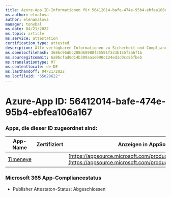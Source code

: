 ```yaml
---
title: Azure-App ID-Informationen für 56412014-bafe-474e-95b4-ebfea106a167
ms.author: elmalova
author: elenamalova
manager: tonybal
ms.date: 04/21/2022
ms.topic: article
ms.service: attestation
certification_type: attested
description: Alle verfügbaren Informationen zu Sicherheit und Compliance für 56412014-bafe-474e-95b4-ebfea106a167.
ms.openlocfilehash: 3686c96dbc208d68988f35591f333b155f3a6f1b
ms.sourcegitcommit: 6a86cfad0d14b309aa1e990c124ed1c0cc85fbeb
ms.translationtype: MT
ms.contentlocale: de-DE
ms.lasthandoff: 04/21/2022
ms.locfileid: "65029622"
---
```

# <a name="azure-app-id-56412014-bafe-474e-95b4-ebfea106a167"></a>Azure-App ID: 56412014-bafe-474e-95b4-ebfea106a167


### <a name="apps-associated-with-this-id"></a>Apps, die dieser ID zugeordnet sind:
| **App-Name** | **Zertifiziert** | **Anzeigen in AppSource** |
|--------------|---------------|-----------------------|
| [Timeneye](../forward/WA200001950.md) |  | [https://appsource.microsoft.com/product/office/WA200001950](https://appsource.microsoft.com/product/office/WA200001950) |

### <a name="microsoft-365-app-compliance-status"></a>Microsoft 365 App-Compliancestatus
- Publisher Attestaton-Status: Abgeschlossen
